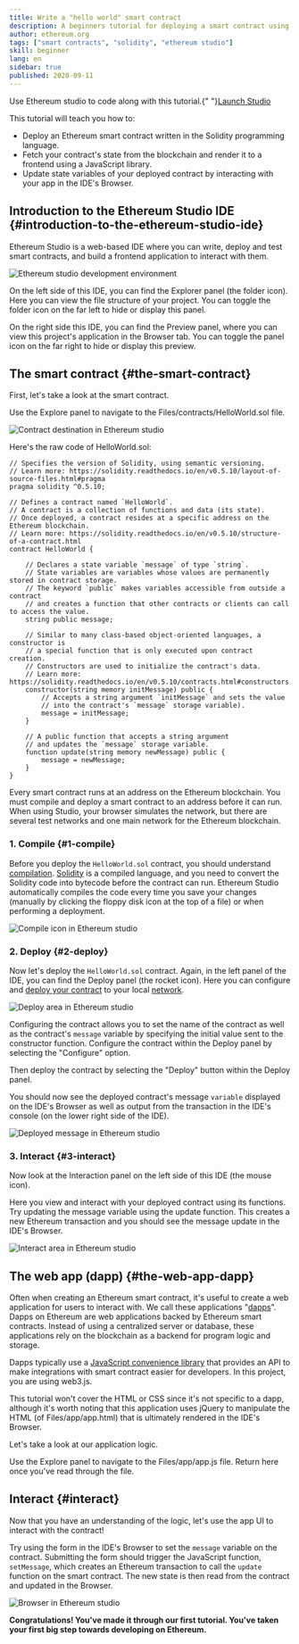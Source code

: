 ```yaml
---
title: Write a "hello world" smart contract
description: A beginners tutorial for deploying a smart contract using Ethereum studio
author: ethereum.org
tags: ["smart contracts", "solidity", "ethereum studio"]
skill: beginner
lang: en
sidebar: true
published: 2020-09-11
---
```


<InfoBanner emoji=":wave:">
  Use Ethereum studio to code along with this tutorial.{" "}<a href="https://studio.ethereum.org/5f575dc426b4730012368389?openFile=README.md" target="_blank">Launch Studio</a>
</InfoBanner>

This tutorial will teach you how to:

- Deploy an Ethereum smart contract written in the Solidity programming language.
- Fetch your contract's state from the blockchain and render it to a frontend using a JavaScript library.
- Update state variables of your deployed contract by interacting with your app in the IDE's Browser.

## Introduction to the Ethereum Studio IDE {#introduction-to-the-ethereum-studio-ide}

Ethereum Studio is a web-based IDE where you can write, deploy and test smart contracts, and build a frontend application to interact with them.

![Ethereum studio development environment](./studio-ide.png)

On the left side of this IDE, you can find the Explorer panel (the folder icon). Here you can view the file structure of your project. You can toggle the folder icon on the far left to hide or display this panel.

On the right side this IDE, you can find the Preview panel, where you can view this project's application in the Browser tab. You can toggle the panel icon on the far right to hide or display this preview.

## The smart contract {#the-smart-contract}

First, let's take a look at the smart contract.

Use the Explore panel to navigate to the Files/contracts/HelloWorld.sol file.

![Contract destination in Ethereum studio](./contract.png)

Here's the raw code of HelloWorld.sol:

```solidity
// Specifies the version of Solidity, using semantic versioning.
// Learn more: https://solidity.readthedocs.io/en/v0.5.10/layout-of-source-files.html#pragma
pragma solidity ^0.5.10;

// Defines a contract named `HelloWorld`.
// A contract is a collection of functions and data (its state).
// Once deployed, a contract resides at a specific address on the Ethereum blockchain.
// Learn more: https://solidity.readthedocs.io/en/v0.5.10/structure-of-a-contract.html
contract HelloWorld {

    // Declares a state variable `message` of type `string`.
    // State variables are variables whose values are permanently stored in contract storage.
    // The keyword `public` makes variables accessible from outside a contract
    // and creates a function that other contracts or clients can call to access the value.
    string public message;

    // Similar to many class-based object-oriented languages, a constructor is
    // a special function that is only executed upon contract creation.
    // Constructors are used to initialize the contract's data.
    // Learn more: https://solidity.readthedocs.io/en/v0.5.10/contracts.html#constructors
    constructor(string memory initMessage) public {
        // Accepts a string argument `initMessage` and sets the value
        // into the contract's `message` storage variable).
        message = initMessage;
    }

    // A public function that accepts a string argument
    // and updates the `message` storage variable.
    function update(string memory newMessage) public {
        message = newMessage;
    }
}
```

Every smart contract runs at an address on the Ethereum blockchain. You must compile and deploy a smart contract to an address before it can run. When using Studio, your browser simulates the network, but there are several test networks and one main network for the Ethereum blockchain.

### 1. **Compile** {#1-compile}

Before you deploy the `HelloWorld.sol` contract, you should understand [compilation](/developers/docs/smart-contracts/compiling/). [Solidity](https://solidity.readthedocs.io/en/latest/) is a compiled language, and you need to convert the Solidity code into bytecode before the contract can run. Ethereum Studio automatically compiles the code every time you save your changes (manually by clicking the floppy disk icon at the top of a file) or when performing a deployment.

![Compile icon in Ethereum studio](./compile.png)

### 2. **Deploy** {#2-deploy}

Now let's deploy the `HelloWorld.sol` contract. Again, in the left panel of the IDE, you can find the Deploy panel (the rocket icon). Here you can configure and [deploy your contract](/developers/docs/smart-contracts/deploying/) to your local [network](/developers/docs/networks/).

![Deploy area in Ethereum studio](./deploy.png)

Configuring the contract allows you to set the name of the contract as well as the contract's `message` variable by specifying the initial value sent to the constructor function. Configure the contract within the Deploy panel by selecting the "Configure" option.

Then deploy the contract by selecting the "Deploy" button within the Deploy panel.

You should now see the deployed contract's message `variable` displayed on the IDE's Browser as well as output from the transaction in the IDE's console (on the lower right side of the IDE).

![Deployed message in Ethereum studio](./deployed.png)

### 3. **Interact** {#3-interact}

Now look at the Interaction panel on the left side of this IDE (the mouse icon).

Here you view and interact with your deployed contract using its functions. Try updating the message variable using the update function. This creates a new Ethereum transaction and you should see the message update in the IDE's Browser.

![Interact area in Ethereum studio](./function_update.png)

## The web app (dapp) {#the-web-app-dapp}

Often when creating an Ethereum smart contract, it's useful to create a web application for users to interact with. We call these applications "[dapps](/developers/docs/dapps/)". Dapps on Ethereum are web applications backed by Ethereum smart contracts. Instead of using a centralized server or database, these applications rely on the blockchain as a backend for program logic and storage.

Dapps typically use a [JavaScript convenience library](/developers/docs/apis/javascript/) that provides an API to make integrations with smart contract easier for developers. In this project, you are using web3.js.

This tutorial won't cover the HTML or CSS since it's not specific to a dapp, although it's worth noting that this application uses jQuery to manipulate the HTML (of Files/app/app.html) that is ultimately rendered in the IDE's Browser.

Let's take a look at our application logic.

Use the Explore panel to navigate to the Files/app/app.js file.
Return here once you've read through the file.

## Interact {#interact}

Now that you have an understanding of the logic, let's use the app UI to interact with the contract!

Try using the form in the IDE's Browser to set the `message` variable on the contract. Submitting the form should trigger the JavaScript function, `setMessage`, which creates an Ethereum transaction to call the `update` function on the smart contract. The new state is then read from the contract and updated in the Browser.

![Browser in Ethereum studio](./web-app.png)

**Congratulations! You've made it through our first tutorial. You've taken your first big step towards developing on Ethereum.**
